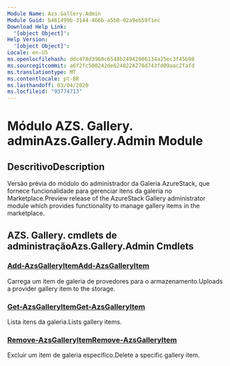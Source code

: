 ```yaml
---
Module Name: Azs.Gallery.Admin
Module Guid: b461499b-3144-466b-a5b0-02a9eb59f1ec
Download Help Link:
  '[object Object]': 
Help Version:
  '[object Object]': 
Locale: en-US
ms.openlocfilehash: ddc478d3960c6548b24942906134a25ec3f45b98
ms.sourcegitcommit: a6f2fc500242de6248224278d743fd09aac2fafd
ms.translationtype: MT
ms.contentlocale: pt-BR
ms.lasthandoff: 03/04/2020
ms.locfileid: "93774713"
---
```

# <span data-ttu-id="1df46-101">Módulo AZS. Gallery. admin</span><span class="sxs-lookup"><span data-stu-id="1df46-101">Azs.Gallery.Admin Module</span></span>
## <span data-ttu-id="1df46-102">Descritivo</span><span class="sxs-lookup"><span data-stu-id="1df46-102">Description</span></span>
<span data-ttu-id="1df46-103">Versão prévia do módulo do administrador da Galeria AzureStack, que fornece funcionalidade para gerenciar itens da galeria no Marketplace.</span><span class="sxs-lookup"><span data-stu-id="1df46-103">Preview release of the AzureStack Gallery administrator module which provides functionality to manage gallery items in the marketplace.</span></span>

## <span data-ttu-id="1df46-104">AZS. Gallery. cmdlets de administração</span><span class="sxs-lookup"><span data-stu-id="1df46-104">Azs.Gallery.Admin Cmdlets</span></span>
### [<span data-ttu-id="1df46-105">Add-AzsGalleryItem</span><span class="sxs-lookup"><span data-stu-id="1df46-105">Add-AzsGalleryItem</span></span>](Add-AzsGalleryItem.md)
<span data-ttu-id="1df46-106">Carrega um item de galeria de provedores para o armazenamento.</span><span class="sxs-lookup"><span data-stu-id="1df46-106">Uploads a provider gallery item to the storage.</span></span>

### [<span data-ttu-id="1df46-107">Get-AzsGalleryItem</span><span class="sxs-lookup"><span data-stu-id="1df46-107">Get-AzsGalleryItem</span></span>](Get-AzsGalleryItem.md)
<span data-ttu-id="1df46-108">Lista itens da galeria.</span><span class="sxs-lookup"><span data-stu-id="1df46-108">Lists gallery items.</span></span>

### [<span data-ttu-id="1df46-109">Remove-AzsGalleryItem</span><span class="sxs-lookup"><span data-stu-id="1df46-109">Remove-AzsGalleryItem</span></span>](Remove-AzsGalleryItem.md)
<span data-ttu-id="1df46-110">Excluir um item de galeria específico.</span><span class="sxs-lookup"><span data-stu-id="1df46-110">Delete a specific gallery item.</span></span>

